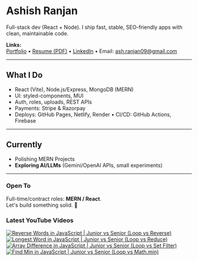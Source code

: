 # Ashish Ranjan

Full-stack dev (React + Node). I ship fast, stable, SEO-friendly apps with clean, maintainable code.

**Links:**  
[Portfolio](https://www.ashishranjan.net) • 
[Resume (PDF)](https://github.com/a2rp/resume/releases/latest/download/Ashish_Ranjan_Resume.pdf) • 
[LinkedIn](https://www.linkedin.com/in/aashishranjan/) • 
Email: ash.ranjan09@gmail.com

---

## What I Do
- React (Vite), Node.js/Express, MongoDB (MERN)
- UI: styled-components, MUI
- Auth, roles, uploads, REST APIs
- Payments: Stripe & Razorpay
- Deploys: GitHub Pages, Netlify, Render • CI/CD: GitHub Actions, Firebase

---

## Currently
- Polishing MERN Projects
- **Exploring AI/LLMs** (Gemini/OpenAI APIs, small experiments)

---

### Open To
Full-time/contract roles: **MERN / React**.  
Let's build something solid. 🚀

### Latest YouTube Videos
<p align="left">

<!-- BEGIN YOUTUBE-CARDS -->
[![Reverse Words in JavaScript | Junior vs Senior (Loop vs Reverse)](https://ytcards.demolab.com/?id=m9DiHBALxTM&title=Reverse+Words+in+JavaScript+%7C+Junior+vs+Senior+%28Loop+vs+Reverse%29&lang=en&timestamp=1761316139&background_color=%230d1117&title_color=%23ffffff&stats_color=%23b3b3b3&max_title_lines=2&width=360&border_radius=10 "Reverse Words in JavaScript | Junior vs Senior (Loop vs Reverse)")](https://www.youtube.com/shorts/m9DiHBALxTM)
[![Longest Word in JavaScript | Junior vs Senior (Loop vs Reduce)](https://ytcards.demolab.com/?id=9mRJRu2QRiw&title=Longest+Word+in+JavaScript+%7C+Junior+vs+Senior+%28Loop+vs+Reduce%29&lang=en&timestamp=1761315441&background_color=%230d1117&title_color=%23ffffff&stats_color=%23b3b3b3&max_title_lines=2&width=360&border_radius=10 "Longest Word in JavaScript | Junior vs Senior (Loop vs Reduce)")](https://www.youtube.com/shorts/9mRJRu2QRiw)
[![Array Difference in JavaScript | Junior vs Senior (Loop vs Set Filter)](https://ytcards.demolab.com/?id=nyuhZ4VDfU0&title=Array+Difference+in+JavaScript+%7C+Junior+vs+Senior+%28Loop+vs+Set+Filter%29&lang=en&timestamp=1761314510&background_color=%230d1117&title_color=%23ffffff&stats_color=%23b3b3b3&max_title_lines=2&width=360&border_radius=10 "Array Difference in JavaScript | Junior vs Senior (Loop vs Set Filter)")](https://www.youtube.com/shorts/nyuhZ4VDfU0)
[![Find Min in JavaScript | Junior vs Senior (Loop vs Math.min)](https://ytcards.demolab.com/?id=STQgy7_Ma0g&title=Find+Min+in+JavaScript+%7C+Junior+vs+Senior+%28Loop+vs+Math.min%29&lang=en&timestamp=1761313093&background_color=%230d1117&title_color=%23ffffff&stats_color=%23b3b3b3&max_title_lines=2&width=360&border_radius=10 "Find Min in JavaScript | Junior vs Senior (Loop vs Math.min)")](https://www.youtube.com/shorts/STQgy7_Ma0g)
<!-- END YOUTUBE-CARDS -->

</p>
